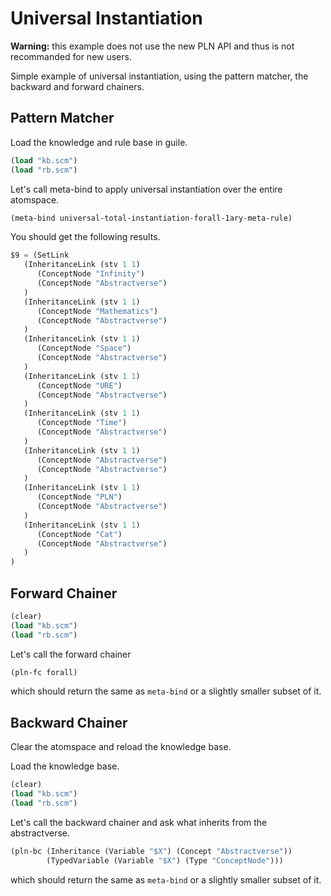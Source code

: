 Universal Instantiation
=======================

**Warning:** this example does not use the new PLN API and thus is not
recommanded for new users.

Simple example of universal instantiation, using the pattern matcher,
the backward and forward chainers.

Pattern Matcher
---------------

Load the knowledge and rule base in guile.

```scheme
(load "kb.scm")
(load "rb.scm")
```

Let's call meta-bind to apply universal instantiation over the entire
atomspace.

```scheme
(meta-bind universal-total-instantiation-forall-1ary-meta-rule)
```

You should get the following results.

```scheme
$9 = (SetLink
   (InheritanceLink (stv 1 1)
      (ConceptNode "Infinity")
      (ConceptNode "Abstractverse")
   )
   (InheritanceLink (stv 1 1)
      (ConceptNode "Mathematics")
      (ConceptNode "Abstractverse")
   )
   (InheritanceLink (stv 1 1)
      (ConceptNode "Space")
      (ConceptNode "Abstractverse")
   )
   (InheritanceLink (stv 1 1)
      (ConceptNode "URE")
      (ConceptNode "Abstractverse")
   )
   (InheritanceLink (stv 1 1)
      (ConceptNode "Time")
      (ConceptNode "Abstractverse")
   )
   (InheritanceLink (stv 1 1)
      (ConceptNode "Abstractverse")
      (ConceptNode "Abstractverse")
   )
   (InheritanceLink (stv 1 1)
      (ConceptNode "PLN")
      (ConceptNode "Abstractverse")
   )
   (InheritanceLink (stv 1 1)
      (ConceptNode "Cat")
      (ConceptNode "Abstractverse")
   )
)
```

Forward Chainer
---------------

```scheme
(clear)
(load "kb.scm")
(load "rb.scm")
```

Let's call the forward chainer

```scheme
(pln-fc forall)
```

which should return the same as `meta-bind` or a slightly smaller
subset of it.

Backward Chainer
----------------

Clear the atomspace and reload the knowledge base.

Load the knowledge base.

```scheme
(clear)
(load "kb.scm")
(load "rb.scm")
```

Let's call the backward chainer and ask what inherits from the
abstractverse.

```scheme
(pln-bc (Inheritance (Variable "$X") (Concept "Abstractverse"))
        (TypedVariable (Variable "$X") (Type "ConceptNode")))
```

which should return the same as `meta-bind` or a slightly smaller
subset of it.
